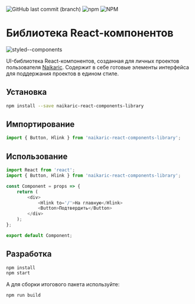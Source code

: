 ![GitHub last commit (branch)](https://img.shields.io/github/last-commit/Naikaric/naikaric-react-components-library/master?style=plastic) ![npm](https://img.shields.io/npm/v/naikaric-react-components-library) ![NPM](https://img.shields.io/npm/l/naikaric-react-components-library)

# Библиотека React-компонентов
![styled--components](https://img.shields.io/badge/styled--components-DB7093?style=for-the-badge&logo=styled-components&logoColor=white)

UI-библиотека React-компонентов, созданная для личных проектов пользователя [Naikaric](https://github.com/Naikaric). Содержит в себе готовые элементы интерфейса для поддержания проектов в едином стиле.

## Установка
```sh
npm install --save naikaric-react-components-library
```

## Импортирование
```js
import { Button, Hlink } from 'naikaric-react-components-library';
```

## Использование
```js
import React from 'react';
import { Button, Hlink } from 'naikaric-react-components-library';

const Component = props => {
    return (
        <div>
            <Hlink to='/'>На главную</Hlink>
            <Button>Подтвердить</Button>
        </div>
    );
};

export default Component;
```

## Разработка
```sh
npm install
npm start
```

А для сборки итогового пакета используйте:
```sh
npm run build
```